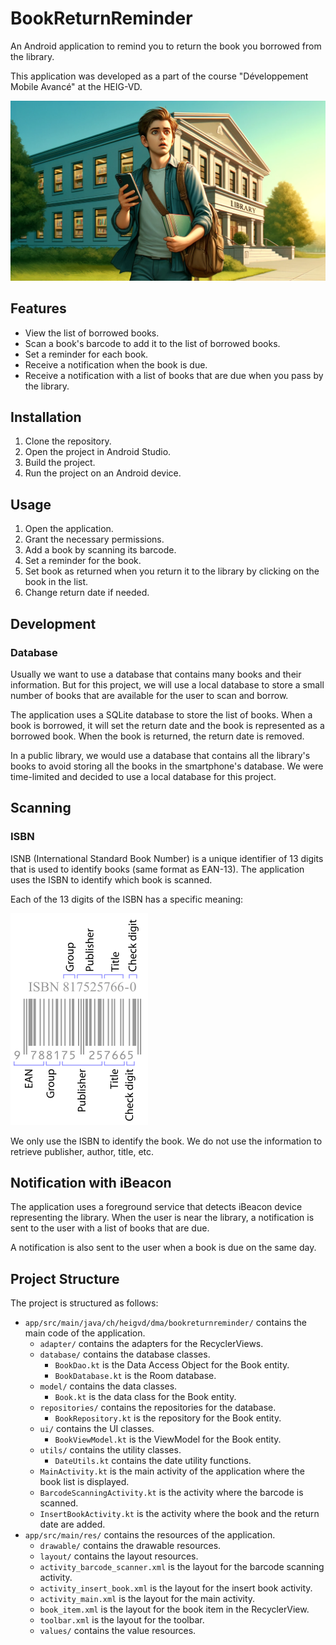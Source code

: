 # BookReturnReminder

An Android application to remind you to return the book you borrowed from the library.

This application was developed as a part of the course "Développement Mobile Avancé" at the HEIG-VD.

![BookReturnReminder](./figures/BookReturnReminder.png)

## Features

- View the list of borrowed books.
- Scan a book's barcode to add it to the list of borrowed books.
- Set a reminder for each book.
- Receive a notification when the book is due.
- Receive a notification with a list of books that are due when you pass by the library.

## Installation

1. Clone the repository.
2. Open the project in Android Studio.
3. Build the project.
4. Run the project on an Android device.

## Usage

1. Open the application.
2. Grant the necessary permissions.
3. Add a book by scanning its barcode.
4. Set a reminder for the book.
5. Set book as returned when you return it to the library by clicking on the book in the list.
6. Change return date if needed.

## Development

### Database

Usually we want to use a database that contains many books and their information. But for this project, we will use a local database to store a small number of books that are available for the user to scan and borrow.

The application uses a SQLite database to store the list of books. When a book is borrowed, it will set the return date and the book is represented as a borrowed book. When the book is returned, the return date is removed.

In a public library, we would use a database that contains all the library's books to avoid storing all the books in the smartphone's database. We were time-limited and decided to use a local database for this project.

## Scanning

### ISBN

ISNB (International Standard Book Number) is a unique identifier of 13 digits that is used to identify books (same format as EAN-13). The application uses the ISBN to identify which book is scanned.

Each of the 13 digits of the ISBN has a specific meaning:

![ISBN exemple from Wikipedia](./figures/EAN-13-ISBN-13.svg.png)

We only use the ISBN to identify the book. We do not use the information to retrieve publisher, author, title, etc.

## Notification with iBeacon

The application uses a foreground service that detects iBeacon device representing the library. When the user is near the library, a notification is sent to the user with a list of books that are due.

A notification is also sent to the user when a book is due on the same day.

## Project Structure

The project is structured as follows:

- `app/src/main/java/ch/heigvd/dma/bookreturnreminder/` contains the main code of the application.
  - `adapter/` contains the adapters for the RecyclerViews.
  - `database/` contains the database classes.
    - `BookDao.kt` is the Data Access Object for the Book entity.
    - `BookDatabase.kt` is the Room database.
  - `model/` contains the data classes.
    - `Book.kt` is the data class for the Book entity.
  - `repositories/` contains the repositories for the database.
    - `BookRepository.kt` is the repository for the Book entity.
  - `ui/` contains the UI classes.
    - `BookViewModel.kt` is the ViewModel for the Book entity.
  - `utils/` contains the utility classes.
    - `DateUtils.kt` contains the date utility functions.
  - `MainActivity.kt` is the main activity of the application where the book list is displayed.
  - `BarcodeScanningActivity.kt` is the activity where the barcode is scanned.
  - `InsertBookActivity.kt` is the activity where the book and the return date are added.
- `app/src/main/res/` contains the resources of the application.
  - `drawable/` contains the drawable resources.
  - `layout/` contains the layout resources.
   - `activity_barcode_scanner.xml` is the layout for the barcode scanning activity.
   - `activity_insert_book.xml` is the layout for the insert book activity.
   - `activity_main.xml` is the layout for the main activity.
   - `book_item.xml` is the layout for the book item in the RecyclerView.
   - `toolbar.xml` is the layout for the toolbar.
  - `values/` contains the value resources.